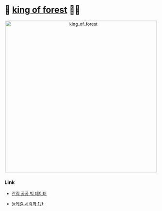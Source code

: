 # 🌳 [king of forest](https://m05.notion.site/c39d6d5a337d48fb8d884d4e2455d135?pvs=4) 🏴‍☠️


<p align="center">
  <img src="https://github.com/M-05/king_of_forest/assets/103846429/c073cfe5-8819-4ad0-9087-449ee254803e" alt="king_of_forest" width="500">
</p>

### Link
- [산림 공공 빅 데이터](https://www.all-con.co.kr/view/contest/497333)

- [둘레길 시각화 1탄](https://public.tableau.com/app/profile/.30915398/viz/_16885484205500/Dashboard1?publish=yes)

